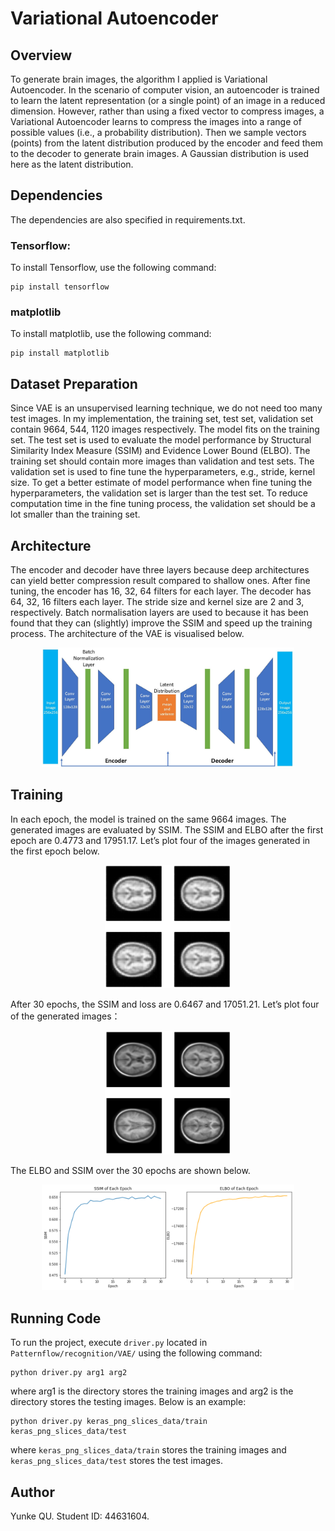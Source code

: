 # Variational Autoencoder


## Overview
To generate brain images, the algorithm I applied is Variational Autoencoder. 
In the scenario of computer vision, an autoencoder is trained to learn the latent 
representation (or a single point) of an image in a reduced dimension. 
However, rather than using a fixed vector to compress images, a Variational Autoencoder 
learns to compress the images into a range of possible values (i.e., a probability distribution). 
Then we sample vectors (points) from the latent distribution produced by the 
encoder and feed them to the decoder to generate brain images. 
A Gaussian distribution is used here as the latent distribution.


## Dependencies
The dependencies are also specified in requirements.txt.

### Tensorflow: 
To install Tensorflow, use the following command:
```
pip install tensorflow
```

### matplotlib
To install matplotlib, use the following command: 
```
pip install matplotlib
```


## Dataset Preparation
Since VAE is an unsupervised learning technique, we do not need too many test images. 
In my implementation, the training set, test set, validation set contain 9664, 544, 1120 images respectively.
The model fits on the training set. The test set is used to evaluate the model performance 
by Structural Similarity Index Measure (SSIM) and Evidence Lower Bound (ELBO). 
The training set should contain more images than validation and test sets. 
The validation set is used to fine tune the hyperparameters, e.g., stride, kernel size.
To get a better estimate of model performance when fine tuning the hyperparameters, 
the validation set is larger than the test set. 
To reduce computation time in the fine tuning process, the validation set should be a lot smaller than the training set. 



## Architecture
The encoder and decoder have three layers because deep architectures can yield better compression result compared to shallow ones.
After fine tuning, the encoder has 16, 32, 64 filters for each layer.
The decoder has 64, 32, 16 filters each layer.
The stride size and kernel size are 2 and 3, respectively.
Batch normalisation layers are used to because it has been found that they can (slightly) improve the SSIM and speed up the training process.
The architecture of the VAE is visualised below. 
<p align="center">
    <img src='images/Architecture.JPG' width=80%>
</p>


## Training
In each epoch, the model is trained on the same 9664 images. 
The generated images are evaluated by SSIM.
The SSIM and ELBO after the first epoch are 0.4773 and 17951.17. 
Let’s plot four of the images generated in the first epoch below.
<p align="center">
    <img src='images/first_epoch.png' width=40%>
</p>
After 30 epochs, the SSIM and loss are 0.6467 and 17051.21. Let’s plot four of the generated images：
<p align="center">
    <img src='images/30th epoch.png' width=40%>
</p>
The ELBO and SSIM over the 30 epochs are shown below. 
<p align="center">
    <img src='images/evaluation.png' width=80%>
</p>


## Running Code
To run the project, execute `driver.py` located in `Patternflow/recognition/VAE/` 
using the following command:
```
python driver.py arg1 arg2
```
where arg1 is the directory stores the training images and 
arg2 is the directory stores the testing images.
Below is an example: 
```
python driver.py keras_png_slices_data/train keras_png_slices_data/test
```
where `keras_png_slices_data/train` stores the training images and 
`keras_png_slices_data/test` stores the test images.


## Author
Yunke QU. Student ID: 44631604.
 